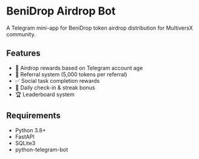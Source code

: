 # BeniDrop Airdrop Bot

A Telegram mini-app for BeniDrop token airdrop distribution for MultiversX community.

## Features

- 🎁 Airdrop rewards based on Telegram account age
- 👥 Referral system (5,000 tokens per referral)
- ✅ Social task completion rewards
- 📅 Daily check-in & streak bonus
- 🏆 Leaderboard system


## Requirements

- Python 3.8+
- FastAPI
- SQLite3
- python-telegram-bot
